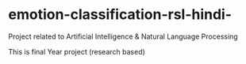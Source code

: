 # emotion-classification-rsl-hindi-
Project related to Artificial Intelligence &amp; Natural Language Processing

This is final Year project (research based)
